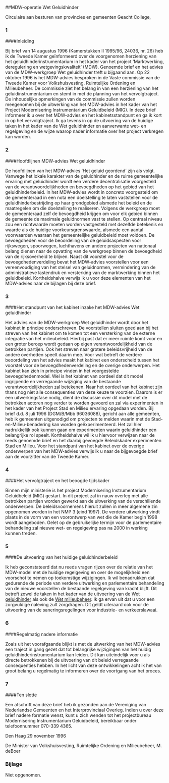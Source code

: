 <meta http-equiv='Content-Type' content='text/html; charset=utf-8' />

##MDW-operatie Wet Geluidhinder

Circulaire aan besturen van provincies en gemeenten     Geacht College,   
### 1  

####Inleiding

Bij brief van 14 augustus 1996 (Kamerstukken II 1995/96, 24036, nr. 26) heb ik de Tweede Kamer geïnformeerd over de voorgenomen herziening van het geluidhinderinstrumentarium in het kader van het project ’Marktwerking, deregulering en wetgevingskwaliteit’ (MDW). Genoemde brief en het advies van de MDW-werkgroep Wet geluidhinder treft u bijgaand aan. Op 22 oktober 1996 is het MDW-advies besproken in de Vaste commissie van de Tweede Kamer voor Volkshuisvesting, Ruimtelijke Ordening en Milieubeheer. De commissie ziet het belang in van een herziening van het geluidinstrumentarium en stemt in met de planning van het vervolgtraject. De inhoudelijke opmerkingen van de commissie zullen worden meegenomen bij de uitwerking van het MDW-advies in het kader van het Project Modernisering Instrumentarium Geluidbeleid (MIG). In deze brief informeer ik u over het MDW-advies en het kabinetsstandpunt en ga ik kort in op het vervolgtraject. Ik ga tevens in op de uitvoering van de huidige taken in het kader van de Wet geluidhinder en aanverwante wet- en regelgeving en de wijze waarop nader informatie over het project verkregen kan worden.    
### 2  

####Hoofdlijnen MDW-advies Wet geluidhinder

De hoofdlijnen van het MDW-advies ’Het geluid geordend’ zijn als volgt. Vanwege het lokale karakter van de geluidhinder en de ruime gemeentelijke ervaring met geluidhinder wordt een verdere decentralisatie voorgesteld van de verantwoordelijkheden en bevoegdheden op het gebied van het geluidhinderbeleid. In het MDW-advies wordt in concreto voorgesteld om de gemeenteraad in een nota een doelstelling te laten vaststellen voor de geluidhinderbestrijding op haar grondgebied alsmede het beleid en de maatregelen om die doelstelling te realiseren. Volgens de werkgroep moet de gemeenteraad zelf de bevoegdheid krijgen om voor elk gebied binnen de gemeente de maximale geluidnormen vast te stellen. Op centraal niveau zou een richtwaarde moeten worden vastgesteld met dezelfde betekenis en waarde als de huidige voorkeursgrenswaarde, alsmede een aantal voorwaarden waaraan het gemeentelijke geluidbeleid moet voldoen. De bevoegdheden voor de beoordeling van de geluidsaspecten voor rijkswegen, spoorwegen, luchthavens en andere projecten van nationaal belang dienen naar de opvatting van de werkgroep binnen de bevoegdheid van de rijksoverheid te blijven. Naast dit voorstel voor de bevoegdhedenverdeling bevat het MDW-advies voorstellen voor een vereenvoudiging van het stelsel van geluidnormen, vermindering van de administratieve lastendruk en versterking van de marktwerking binnen het geluidbeleid. Kortheidshalve verwijs ik u voor deze elementen van het MDW-advies naar de bijlagen bij deze brief.    
### 3  

####Het standpunt van het kabinet inzake het MDW-advies Wet geluidhinder

Het advies van de MDW-werkgroep Wet geluidhinder wordt door het kabinet in principe onderschreven. De voorstellen sluiten goed aan bij het streven van het kabinet om te komen tot een versterking van de externe integratie van het milieubeleid. Hierbij past dat er meer ruimte komt voor en een groter beroep wordt gedaan op eigen verantwoordelijkheid van de betrokken partijen. Ook het streven naar grotere beleidsvrijheid van de andere overheden speelt daarin mee. Voor wat betreft de verdere beoordeling van het advies maakt het kabinet een onderscheid tussen het voorstel voor de bevoegdhedenverdeling en de overige onderwerpen. Het kabinet kan zich in principe vinden in het voorgestelde bevoegdhedenmodel. Wel is het kabinet van oordeel dat dit model ingrijpende en verregaande wijziging van de bestaande verantwoordelijkheden zal betekenen. Naar het oordeel van het kabinet zijn thans nog niet alle consequenties van deze keuze te voorzien. Daarom is er een uitwerkingsfase nodig, dient de discussie over dit model met de betrokken actoren nog verder te worden gevoerd en zal via experimenten in het kader van het Project Stad en Milieu ervaring opgedaan worden. Bij brief d.d. 8 juli 1996 (DGM/B/Mbb 96036088), gericht aan alle gemeenten, heb ik gemeenten uitgenodigd om projecten te melden waarin met de Stad-en-Milieu-benadering kan worden geëxperimenteerd. Het zal hier nadrukkelijk ook kunnen gaan om experimenten waarin geluidhinder een belangrijke rol speelt. Kortheidshalve wil ik u hiervoor verwijzen naar de reeds genoemde brief en het daarbij gevoegde Beleidskader experimenten Stad en Milieu. Voor het standpunt van het kabinet over de overige onderwerpen van het MDW-advies verwijs ik u naar de bijgevoegde brief aan de voorzitter van de Tweede Kamer.    
### 4  

####Het vervolgtraject en het beoogde tijdskader

Binnen mijn ministerie is het project Modernisering Instrumentarium Geluidbeleid (MIG) gestart. In dit project zal in nauw overleg met alle betrokken partijen worden gewerkt aan de uitwerking van de verschillende onderwerpen. De beleidsvoornemens hieruit zullen in meer algemene zin opgenomen worden in het NMP 3 (eind 1997). De verdere uitwerking vindt plaats in de vorm van een voorontwerp van wet die de Kamer begin 1998 wordt aangeboden. Gelet op de gebruikelijke termijn voor de parlementaire behandeling zal nieuwe wet- en regelgeving pas na 2000 in werking kunnen treden.    
### 5  

####De uitvoering van het huidige geluidhinderbeleid

Ik heb geconstateerd dat nu reeds vragen rijzen over de relatie van het MDW-model met de huidige regelgeving en over de mogelijkheid een voorschot te nemen op toekomstige wijzigingen. Ik wil benadrukken dat gedurende de periode van verdere uitwerking en parlementaire behandeling van de nieuwe voorstellen de bestaande regelgeving van kracht blijft. Dit betreft zowel de taken in het kader van de uitvoering van de [Wet geluidhinder](../../../../../wet/wet/geluidhinder/BWBR0003227/README.md) als ook de [Wet milieubeheer](../../../../../wet/wet/milieubeheer/BWBR0003245/README.md). Ik ga ervan uit dat u voor een zorgvuldige naleving zult zorgdragen. Dit geldt uiteraard ook voor de uitvoering van de saneringsregelingen voor industrie- en verkeerslawaai.    
### 6  

####Regelmatig nadere informatie

Zoals uit het voorafgaande blijkt is met de uitwerking van het MDW-advies een traject in gang gezet dat tot belangrijke wijzigingen van het huidig geluidhinderinstrumentarium kan leiden. Dit kan uiteindelijk voor u als directe betrokkenen bij de uitvoering van dit beleid verregaande consequenties hebben. In het licht van deze ontwikkelingen acht ik het van groot belang u regelmatig te informeren over de voortgang van het proces.    
### 7  

####Ten slotte

Een afschrift van deze brief heb ik gezonden aan de Vereniging van Nederlandse Gemeenten en het Interprovinciaal Overleg. Indien u over deze brief nadere formatie wenst, kunt u zich wenden tot het projectbureau Modernisering Instrumentarium Geluidbeleid, bereikbaar onder telefoonnummer 070-339 4365.      

Den Haag 
29 november 1996    

De 
Minister van Volkshuisvesting, Ruimtelijke Ordening en Milieubeheer, 
M. deBoer   

### Bijlage  

Niet opgenomen.  
